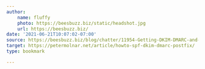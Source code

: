 ```yaml
---
author:
    name: fluffy
    photo: https://beesbuzz.biz/static/headshot.jpg
    url: https://beesbuzz.biz/
date: '2021-06-21T10:07:02-07:00'
source: https://beesbuzz.biz/blog/chatter/11954-Getting-DKIM-DMARC-and-SPF-to-work-with-Postfix-OpenDKIM-and-OpenDMARC
target: https://petermolnar.net/article/howto-spf-dkim-dmarc-postfix/
type: bookmark

---
```



